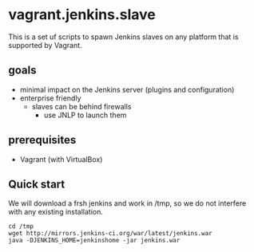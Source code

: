 # vagrant.jenkins.slave

This is a set uf scripts to spawn Jenkins slaves on any platform that is supported by Vagrant.

## goals

- minimal impact on the Jenkins server (plugins and configuration)
- enterprise friendly
  - slaves can be behind firewalls
    - use JNLP to launch them

## prerequisites 

- Vagrant (with VirtualBox)

## Quick start

We will download a frsh jenkins and work in /tmp, so we do not interfere with any existing installation.
```
cd /tmp
wget http://mirrors.jenkins-ci.org/war/latest/jenkins.war
java -DJENKINS_HOME=jenkinshome -jar jenkins.war
```
